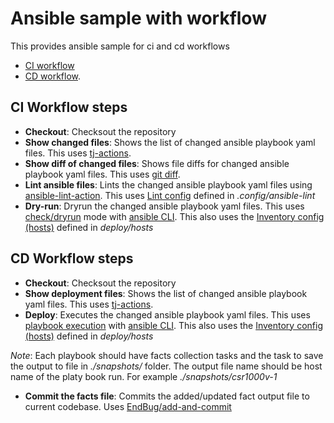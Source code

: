# Ansible sample with workflow

This provides ansible sample for ci and cd workflows
-  [CI workflow](https://github.com/kumvijaya/ansible-samples/blob/main/.github/workflows/ansible-ci.yml)
-  [CD workflow](https://github.com/kumvijaya/ansible-samples/blob/main/.github/workflows/ansible-cd.yml).

## CI Workflow steps
- **Checkout**: Checksout the repository
- **Show changed files**: Shows the list of changed ansible playbook yaml files. This uses [tj-actions](https://github.com/tj-actions/changed-files).
- **Show diff of changed files**: Shows file diffs for changed ansible playbook yaml files. This uses [git diff](https://git-scm.com/docs/git-diff).
- **Lint ansible files**: Lints the changed ansible playbook yaml files using [ansible-lint-action](https://github.com/ansible/ansible-lint-action). This uses [Lint config](https://ansible-lint.readthedocs.io/configuring/) defined in *.config/ansible-lint*
- **Dry-run**: Dryrun the changed ansible playbook yaml files. This uses [check/dryrun](https://docs.ansible.com/ansible/latest/playbook_guide/playbooks_checkmode.html#:~:text=In%20check%20mode%2C%20Ansible%20runs,before%2Dand%2Dafter%20comparisons) mode with [ansible CLI](https://docs.ansible.com/ansible/latest/installation_guide/intro_installation.html#installation-guide).
This also uses the [Inventory config (hosts)](https://docs.ansible.com/ansible/latest/inventory_guide/intro_inventory.html) defined in *deploy/hosts*

## CD Workflow steps
- **Checkout**: Checksout the repository
- **Show deployment files**: Shows the list of changed ansible playbook yaml files. This uses [tj-actions](https://github.com/tj-actions/changed-files).
- **Deploy**: Executes the changed ansible playbook yaml files. This uses [playbook execution](https://docs.ansible.com/ansible/latest/network/getting_started/first_playbook.html#create-and-run-your-first-network-ansible-playbook) with [ansible CLI](https://docs.ansible.com/ansible/latest/installation_guide/intro_installation.html#installation-guide).
This also uses the [Inventory config (hosts)](https://docs.ansible.com/ansible/latest/inventory_guide/intro_inventory.html) defined in *deploy/hosts*

*Note*: Each playbook should have facts collection tasks and the task to save the output to file in *./snapshots/* folder. The output file name should be host name of the platy book run. For example *./snapshots/csr1000v-1*
- **Commit the facts file**: Commits the added/updated fact output file to current codebase. Uses [EndBug/add-and-commit](https://github.com/marketplace/actions/add-commit)